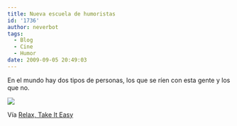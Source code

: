 ```yaml
---
title: Nueva escuela de humoristas
id: '1736'
author: neverbot
tags:
  - Blog
  - Cine
  - Humor
date: 2009-09-05 20:49:03
---
```


En el mundo hay dos tipos de personas, los que se ríen con esta gente y los que no.

[![](./tumblr_kouifzZy681qzf3nso1_500.jpg)](http://stagioni.tumblr.com/post/169867925)

Vía [Relax, Take It Easy](http://stagioni.tumblr.com/post/169867925)